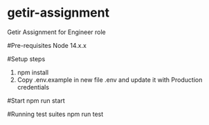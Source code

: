 # getir-assignment
Getir Assignment for Engineer role


#Pre-requisites
Node 14.x.x

#Setup steps
1) npm install
2) Copy .env.example in new file .env and update it with Production credentials

#Start
npm run start

#Running test suites
npm run test

